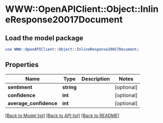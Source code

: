 # WWW::OpenAPIClient::Object::InlineResponse20017Document

## Load the model package
```perl
use WWW::OpenAPIClient::Object::InlineResponse20017Document;
```

## Properties
Name | Type | Description | Notes
------------ | ------------- | ------------- | -------------
**sentiment** | **string** |  | [optional] 
**confidence** | **int** |  | [optional] 
**average_confidence** | **int** |  | [optional] 

[[Back to Model list]](../README.md#documentation-for-models) [[Back to API list]](../README.md#documentation-for-api-endpoints) [[Back to README]](../README.md)


